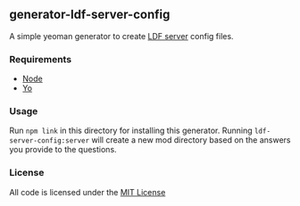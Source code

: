 ## generator-ldf-server-config

A simple yeoman generator to create [LDF server](https://github.com/LinkedDataFragments/Server.js) config files.

### Requirements

* [Node](https://nodejs.org/en/)
* [Yo](https://www.npmjs.com/package/yo)

### Usage

Run `npm link` in this directory for installing this generator.
Running `ldf-server-config:server` will create a new mod directory based on the answers you provide to the questions.

### License
All code is licensed under the [MIT License](https://github.com/rubensworks/generator-ldf-server-config/blob/master-1.8/LICENSE.txt)

